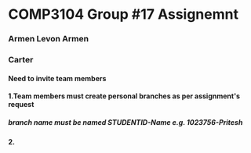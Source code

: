 # COMP3104 Group #17 Assignemnt

### Armen Levon Armen
### Carter



#### Need to invite team members

#### 1.Team members must create personal branches as per assignment's request
##### branch name must be named STUDENTID-Name e.g. 1023756-Pritesh

#### 2.
